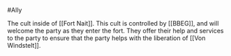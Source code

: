#Ally 

The cult inside of [[Fort Nait]].
This cult is controlled by [[BBEG]], and will welcome the party as they enter the fort. They offer their help and services to the party to ensure that the party helps with the liberation of [[Von Windstelt]].
